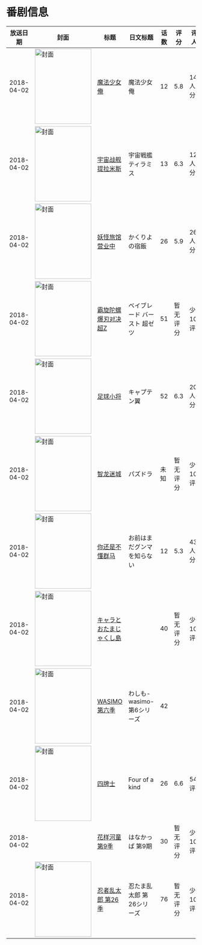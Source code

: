 # 番剧信息

|放送日期|封面|标题|日文标题|话数|评分|评分人数|
|---|---|---|---|---|---|---|
|2018-04-02|<img src="//lain.bgm.tv/pic/cover/c/2d/0e/109956_b1Bnb.jpg" alt="封面" style="width:150px;height:200px;object-fit:cover;">|[魔法少女俺](https://bangumi.tv/subject/109956)|魔法少女 俺|12|5.8|1403人评分|
|2018-04-02|<img src="//lain.bgm.tv/pic/cover/c/94/21/225022_UWYZz.jpg" alt="封面" style="width:150px;height:200px;object-fit:cover;">|[宇宙战舰提拉米斯](https://bangumi.tv/subject/225022)|宇宙戦艦ティラミス|13|6.3|1271人评分|
|2018-04-02|<img src="//lain.bgm.tv/pic/cover/c/af/fa/229393_86gkc.jpg" alt="封面" style="width:150px;height:200px;object-fit:cover;">|[妖怪旅馆营业中](https://bangumi.tv/subject/229393)|かくりよの宿飯|26|5.9|267人评分|
|2018-04-02|<img src="//lain.bgm.tv/pic/cover/c/28/c2/231971_68804.jpg" alt="封面" style="width:150px;height:200px;object-fit:cover;">|[霸旋陀螺 爆刃对决 超Z](https://bangumi.tv/subject/231971)|ベイブレード バースト 超ゼツ|51|暂无评分|少于10人评分|
|2018-04-02|<img src="//lain.bgm.tv/pic/cover/c/df/81/232072_rBO1a.jpg" alt="封面" style="width:150px;height:200px;object-fit:cover;">|[足球小将](https://bangumi.tv/subject/232072)|キャプテン翼|52|6.3|209人评分|
|2018-04-02|<img src="//lain.bgm.tv/pic/cover/c/9c/e7/235016_v204q.jpg" alt="封面" style="width:150px;height:200px;object-fit:cover;">|[智龙迷城](https://bangumi.tv/subject/235016)|パズドラ|未知|暂无评分|少于10人评分|
|2018-04-02|<img src="//lain.bgm.tv/pic/cover/c/6d/ab/237046_St35v.jpg" alt="封面" style="width:150px;height:200px;object-fit:cover;">|[你还是不懂群马](https://bangumi.tv/subject/237046)|お前はまだグンマを知らない|12|5.3|435人评分|
|2018-04-02|<img src="//lain.bgm.tv/pic/cover/c/33/d5/239747_KmO6e.jpg" alt="封面" style="width:150px;height:200px;object-fit:cover;">|[キャラとおたまじゃくし島](https://bangumi.tv/subject/239747)||40|暂无评分|少于10人评分|
|2018-04-02|<img src="//lain.bgm.tv/pic/cover/c/29/ad/241879_2uzku.jpg" alt="封面" style="width:150px;height:200px;object-fit:cover;">|[WASIMO 第六季](https://bangumi.tv/subject/241879)|わしも-wasimo- 第6シリーズ|42|||
|2018-04-02|<img src="//lain.bgm.tv/pic/cover/c/11/22/241967_S2EB2.jpg" alt="封面" style="width:150px;height:200px;object-fit:cover;">|[四牌士](https://bangumi.tv/subject/241967)|Four of a kind|26|6.6|54人评分|
|2018-04-02||[花样河童 第9季](https://bangumi.tv/subject/302446)|はなかっぱ 第9期|30|暂无评分|少于10人评分|
|2018-04-02|<img src="//lain.bgm.tv/pic/cover/c/d1/ad/303899_042CB.jpg" alt="封面" style="width:150px;height:200px;object-fit:cover;">|[忍者乱太郎 第26季](https://bangumi.tv/subject/303899)|忍たま乱太郎 第26シリーズ|76|暂无评分|少于10人评分|
